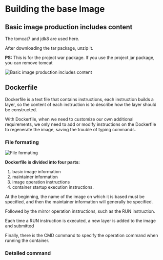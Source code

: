 # Building the base Image

## Basic image production includes content

The tomcat7 and jdk8 are used here. 

After downloading the tar package, unzip it.

**PS:** This is for the project war package. If you use the project jar package, you can remove tomcat

![Basic image production includes content](../Material/image/Project%20containerization%20transformation%20(4)%20—%20Basic%20image%20production%20includes%20content.png)

## Dockerfile

Dockerfile is a text file that contains instructions, each instruction builds a layer, so the content of each instruction is to describe how the layer should be constructed.

With Dockerfile, when we need to customize our own additional requirements, we only need to add or modify instructions on the Dockerfile to regenerate the image, saving the trouble of typing commands.

### File formating

![File formating](../Material/image/Project%20containerization%20transformation%20(4)%20—%20File%20formating.png)


**Dockerfile is divided into four parts:** 
1. basic image information
2. maintainer information
3. image operation instructions
4. container startup execution instructions.

At the beginning, the name of the image on which it is based must be specified, and then the maintainer information will generally be specified.

Followed by the mirror operation instructions, such as the RUN instruction.

Each time a RUN instruction is executed, a new layer is added to the image and submitted

Finally, there is the CMD command to specify the operation command when running the container.

### Detailed command